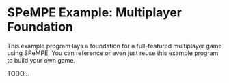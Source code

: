 # SPeMPE Example: Multiplayer Foundation

This example program lays a foundation for a full-featured multiplayer game using SPeMPE. You can reference or even
just reuse this example program to build your own game.

TODO...
